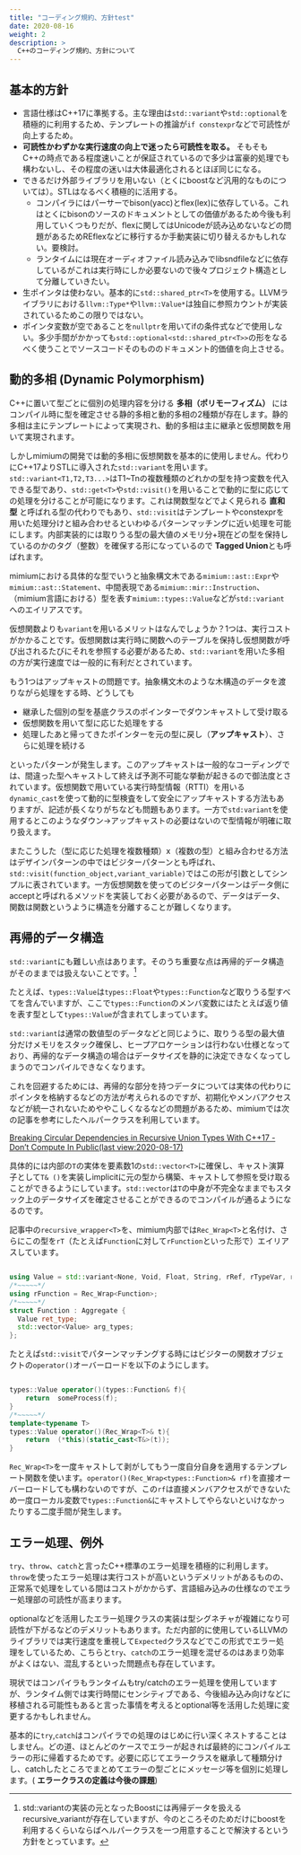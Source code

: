 ```yaml
---
title: "コーディング規約、方針test"
date: 2020-08-16
weight: 2
description: >
  C++のコーディング規約、方針について
---
```


## 基本的方針

- 言語仕様はC++17に準拠する。主な理由は`std::variant`や`std::optional`を積極的に利用するため、テンプレートの推論が`if constexpr`などで可読性が向上するため。
- **可読性かわずかな実行速度の向上で迷ったら可読性を取る。** そもそもC++の時点である程度速いことが保証されているので多少は富豪的処理でも構わないし、その程度の迷いは大体最適化されるとほぼ同じになる。
- できるだけ外部ライブラリを用いない（とくにboostなど汎用的なものについては）。STLはなるべく積極的に活用する。
    - コンパイラにはパーサーでbison(yacc)とflex(lex)に依存している。これはとくにbisonのソースのドキュメントとしての価値があるため今後も利用していくつもりだが、flexに関してはUnicodeが読み込めないなどの問題があるためREflexなどに移行するか手動実装に切り替えるかもしれない。要検討。
    - ランタイムには現在オーディオファイル読み込みでlibsndfileなどに依存しているがこれは実行時にしか必要ないので後々プロジェクト構造として分離していきたい。
- 生ポインタは使わない。基本的に`std::shared_ptr<T>`を使用する。LLVMライブラリにおける`llvm::Type*`や`llvm::Value*`は独自に参照カウントが実装されているためこの限りではない。
- ポインタ変数が空であることを`nullptr`を用いてifの条件式などで使用しない。多少手間がかかっても`std::optional<std::shared_ptr<T>>`の形をなるべく使うことでソースコードそのもののドキュメント的価値を向上させる。


## 動的多相 (Dynamic Polymorphism)

C++に置いて型ごとに個別の処理内容を分ける **多相（ポリモーフィズム）** にはコンパイル時に型を確定させる静的多相と動的多相の2種類が存在します。静的多相は主にテンプレートによって実現され、動的多相は主に継承と仮想関数を用いて実現されます。

しかしmimiumの開発では動的多相に仮想関数を基本的に使用しません。代わりにC++17よりSTLに導入された`std::variant`を用います。`std::variant<T1,T2,T3...>`はT1~Tnの複数種類のどれかの型を持つ変数を代入できる型であり、`std::get<T>`や`std::visit()`を用いることで動的に型に応じての処理を分けることが可能になります。これは関数型などでよく見られる **直和型** と呼ばれる型の代わりでもあり、`std::visit`はテンプレートやconstexprを用いた処理分けと組み合わせるといわゆるパターンマッチングに近い処理を可能にします。内部実装的には取りうる型の最大値のメモリ分+現在どの型を保持しているのかのタグ（整数）を確保する形になっているので **Tagged Union**とも呼ばれます。

mimiumにおける具体的な型でいうと抽象構文木である`mimium::ast::Expr`や`mimium::ast::Statement`、中間表現である`mimium::mir::Instruction`、（mimium言語における）型を表す`mimium::types::Value`などが`std::variant`へのエイリアスです。

仮想関数よりも`variant`を用いるメリットはなんでしょうか？1つは、実行コストがかかることです。仮想関数は実行時に関数へのテーブルを保持し仮想関数が呼び出されるたびにそれを参照する必要があるため、`std::variant`を用いた多相の方が実行速度では一般的に有利だとされています。

もう1つはアップキャストの問題です。抽象構文木のような木構造のデータを渡りながら処理をする時、どうしても

- 継承した個別の型を基底クラスのポインターでダウンキャストして受け取る
- 仮想関数を用いて型に応じた処理をする
- 処理したあと帰ってきたポインターを元の型に戻し（**アップキャスト**）、さらに処理を続ける

といったパターンが発生します。このアップキャストは一般的なコーディングでは、間違った型へキャストして終えば予測不可能な挙動が起きるので御法度とされています。仮想関数で用いている実行時型情報（RTTI）を用いる`dynamic_cast`を使って動的に型検査をして安全にアップキャストする方法もありますが、記述が長くなりがちなども問題もあります。一方で`std:variant`を使用するとこのようなダウン→アップキャストの必要はないので型情報が明確に取り扱えます。

またこうした（型に応じた処理を複数種類）x（複数の型）と組み合わせる方法はデザインパターンの中ではビジターパターンとも呼ばれ、 `std::visit(function_object,variant_variable)`ではこの形が引数としてシンプルに表されています。一方仮想関数を使ってのビジターパターンはデータ側にacceptと呼ばれるメソッドを実装しておく必要があるので、データはデータ、関数は関数というように構造を分離することが難しくなります。

## 再帰的データ構造

`std::variant`にも難しい点はあります。そのうち重要な点は再帰的データ構造がそのままでは扱えないことです。[^boostrv]

[^boostrv]: std::variantの実装の元となったBoostには再帰データを扱えるrecursive_variantが存在していますが、今のところそのためだけにboostを利用するくらいならばヘルパークラスを一つ用意することで解決するという方針をとっています。

たとえば、`types::Value`は`types::Float`や`types::Function`など取りうる型すべてを含んでいますが、ここで`types::Function`のメンバ変数にはたとえば返り値を表す型として`types::Value`が含まれてしまっています。

`std::variant`は通常の数値型のデータなどと同じように、取りうる型の最大値分だけメモリをスタック確保し、ヒープアロケーションは行わない仕様となっており、再帰的なデータ構造の場合はデータサイズを静的に決定できなくなってしまうのでコンパイルできなくなります。

これを回避するためには、再帰的な部分を持つデータについては実体の代わりにポインタを格納するなどの方法が考えられるのですが、初期化やメンバアクセスなどが統一されないためややこしくなるなどの問題があるため、mimiumでは次の記事を参考にしたヘルパークラスを利用しています。

[Breaking Circular Dependencies in Recursive Union Types With C++17 - Don’t Compute In Public(last view:2020-08-17)](https://medium.com/@dennis.luxen/breaking-circular-dependencies-in-recursive-union-types-with-c-17-the-curious-case-of-4ab00cfda10d)

具体的には内部の`T`の実体を要素数1の`std::vector<T>`に確保し、キャスト演算子として`T& ()`を実装しimplicitに元の型から構築、キャストして参照を受け取ることができるようにしています。`std::vector`は`T`の中身が不完全なままでもスタック上のデータサイズを確定させることができるのでコンパイルが通るようになるのです。

記事中の`recursive_wrapper<T>`を、mimium内部では`Rec_Wrap<T>`と名付け、さらにこの型を`rT`（たとえば`Function`に対して`rFunction`といった形で）エイリアスしています。


```cpp

using Value = std::variant<None, Void, Float, String, rRef, rTypeVar, rPointer, rFunction,rClosure, rArray, rStruct, rTuple, rAlias>;
/*~~~~~*/
using rFunction = Rec_Wrap<Function>;
/*~~~~~*/
struct Function : Aggregate {
  Value ret_type;
  std::vector<Value> arg_types;
};

```

たとえば`std::visit`でパターンマッチングする時にはビジターの関数オブジェクトの`operator()`オーバーロードを以下のようにします。

```cpp

types::Value operator()(types::Function& f){
    return  someProcess(f);
}
/*~~~~~*/
template<typename T>
types::Value operator()(Rec_Wrap<T>& t){
    return  (*this)(static_cast<T&>(t));
}

```

`Rec_Wrap<T>`を一度キャストして剥がしてもう一度自分自身を適用するテンプレート関数を使います。`operator()(Rec_Wrap<types::Function>& rf)`を直接オーバーロードしても構わないのですが、この`rf`は直接メンバアクセスができないため一度ローカル変数で`types::Function&`にキャストしてやらないといけなかったりする二度手間が発生します。

## エラー処理、例外

`try`、`throw`、`catch`と言ったC++標準のエラー処理を積極的に利用します。`throw`を使ったエラー処理は実行コストが高いというデメリットがあるものの、正常系で処理をしている間はコストがかからず、言語組み込みの仕様なのでエラー処理部の可読性が高まります。

optionalなどを活用したエラー処理クラスの実装は型シグネチャが複雑になり可読性が下がるなどのデメリットもあります。ただ内部的に使用しているLLVMのライブラリでは実行速度を重視して`Expected`クラスなどでこの形式でエラー処理をしているため、こちらと`try`、`catch`のエラー処理を混ぜるのはあまり効率がよくはない、混乱するといった問題点も存在しています。

現状ではコンパイラもランタイムもtry/catchのエラー処理を使用していますが、ランタイム側では実行時間にセンシティブである、今後組み込み向けなどに移植される可能性もあると言った事情を考えるとoptional等を活用した処理に変更するかもしれません。

基本的に`try`,`catch`はコンパイラでの処理のはじめに行い深くネストすることはしません。どの道、ほとんどのケースでエラーが起きれば最終的にコンパイルエラーの形に帰着するためです。必要に応じてエラークラスを継承して種類分けし、catchしたところでまとめてエラーの型ごとにメッセージ等を個別に処理します。( **エラークラスの定義は今後の課題**)